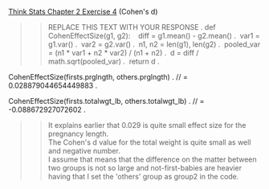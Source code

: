 [Think Stats Chapter 2 Exercise 4](http://greenteapress.com/thinkstats2/html/thinkstats2003.html#toc24) (Cohen's d)

>> REPLACE THIS TEXT WITH YOUR RESPONSE . 
def CohenEffectSize(g1, g2):  
  diff = g1.mean() - g2.mean() . 
  var1 = g1.var() . 
  var2 = g2.var() . 
  n1, n2 = len(g1), len(g2) . 
  pooled_var = (n1 * var1 + n2 * var2) / (n1 + n2) . 
  d = diff / math.sqrt(pooled_var) . 
  return d . 

CohenEffectSize(firsts.prglngth, others.prglngth) . 
// = 0.028879044654449883 . 
  
CohenEffectSize(firsts.totalwgt_lb, others.totalwgt_lb) . 
// = -0.088672927072602 . 

>> It explains earlier that 0.029 is quite small effect size for the pregnancy length.  
>> The Cohen's d value for the total weight is quite small as well and negative number.  
>> I assume that means that the difference on the matter between two groups is not so large and not-first-babies are heavier having that I set the 'others' group as group2 in the code.
